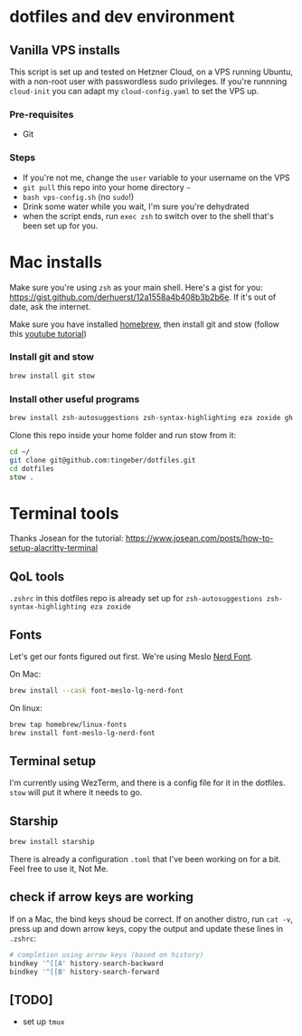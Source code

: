 # dotfiles and dev environment

## Vanilla VPS installs

This script is set up and tested on Hetzner Cloud, on a VPS running Ubuntu, with a non-root user with passwordless sudo privileges. If you're runnning `cloud-init` you can adapt my `cloud-config.yaml` to set the VPS up.

### Pre-requisites

- Git

### Steps

- If you're not me, change the `user` variable to your username on the VPS
- `git pull` this repo into your home directory `~`
- `bash vps-config.sh` (no `sudo`!)
- Drink some water while you wait, I'm sure you're dehydrated
- when the script ends, run `exec zsh` to switch over to the shell that's been set up for you.

# Mac installs

Make sure you're using `zsh` as your main shell. Here's a gist for you: https://gist.github.com/derhuerst/12a1558a4b408b3b2b6e. If it's out of date, ask the internet.

Make sure you have installed [homebrew](brew.sh), then install git and stow (follow this [youtube tutorial](https://www.youtube.com/watch?v=y6XCebnB9gs))

### Install git and stow

```sh
brew install git stow
```

### Install other useful programs

```sh
brew install zsh-autosuggestions zsh-syntax-highlighting eza zoxide gh
```

Clone this repo inside your home folder and run stow from it:

```sh
cd ~/
git clone git@github.com:tingeber/dotfiles.git
cd dotfiles
stow .
```

# Terminal tools

Thanks Josean for the tutorial: https://www.josean.com/posts/how-to-setup-alacritty-terminal

## QoL tools

`.zshrc` in this dotfiles repo is already set up for `zsh-autosuggestions zsh-syntax-highlighting eza zoxide`

## Fonts

Let's get our fonts figured out first. We're using Meslo [Nerd Font](https://www.nerdfonts.com/).

On Mac:

```sh
brew install --cask font-meslo-lg-nerd-font
```

On linux:

```sh
brew tap homebrew/linux-fonts
brew install font-meslo-lg-nerd-font
```

## Terminal setup

I'm currently using WezTerm, and there is a config file for it in the dotfiles. `stow` will put it where it needs to go.

## Starship

```sh
brew install starship
```

There is already a configuration `.toml` that I've been working on for a bit. Feel free to use it, Not Me.

## check if arrow keys are working

If on a Mac, the bind keys shoud be correct. If on another distro, run `cat -v`, press up and down arrow keys, copy the output and update these lines in `.zshrc`:

```sh
# completion using arrow keys (based on history)
bindkey '^[[A' history-search-backward
bindkey '^[[B' history-search-forward
```

## [TODO]

- set up `tmux`
